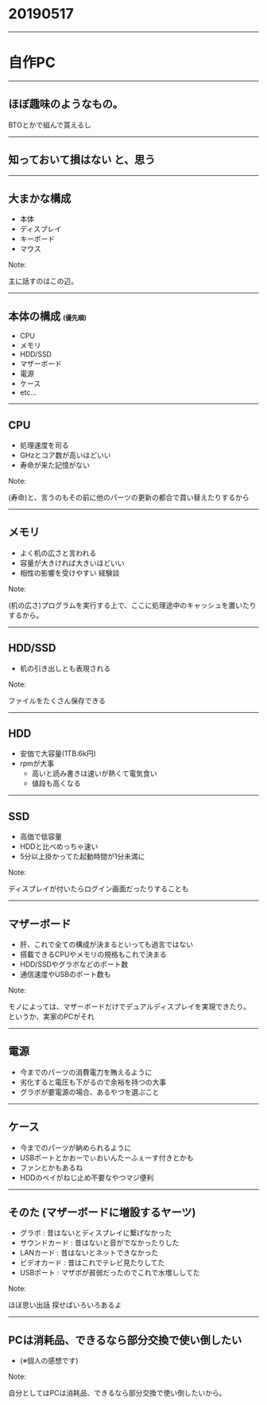 # 20190517

---

# 自作PC

---

## ほぼ趣味のようなもの。

BTOとかで組んで貰えるし <!-- .element class="fragment" -->

---

## 知っておいて損はない <span class="fragment">と、思う</span>

---

## 大まかな構成

- 本体 <!-- .element class="fragment highlight-red grow" -->
- ディスプレイ
- キーボード
- マウス

Note:

主に話すのはこの辺。

---

## 本体の構成 <span style="font-size:0.6em">(優先順)</span>

- CPU
- メモリ
- HDD/SSD
- マザーボード
- 電源
- ケース
- etc...

---

## CPU

- 処理速度を司る
- GHzとコア数が高いほどいい
- 寿命が来た記憶がない

Note:

(寿命)と、言うのもその前に他のパーツの更新の都合で買い替えたりするから

---

## メモリ

- よく机の広さと言われる
- 容量が大きければ大きいほどいい
- 相性の影響を受けやすい <span class="fragment">経験談</span>

Note:

(机の広さ)プログラムを実行する上で、ここに処理途中のキャッシュを置いたりするから。

---

## HDD/SSD

- 机の引き出しとも表現される

Note:

ファイルをたくさん保存できる

---

## HDD

- 安価で大容量(1TB:6k円)
- rpmが大事
  - 高いと読み書きは速いが熱くて電気食い
  - 値段も高くなる

---

## SSD

- 高価で低容量
- HDDと比べめっちゃ速い
- 5分以上掛かってた起動時間が1分未満に

Note:

ディスプレイが付いたらログイン画面だったりすることも

---

## マザーボード

- 肝、これで全ての構成が決まるといっても過言ではない
- 搭載できるCPUやメモリの規格もこれで決まる
- HDD/SSDやグラボなどのポート数
- 通信速度やUSBのポート数も

Note:

モノによっては、マザーボードだけでデュアルディスプレイを実現できたり。
というか、実家のPCがそれ

---

## 電源

- 今までのパーツの消費電力を賄えるように
- 劣化すると電圧も下がるので余裕を持つの大事
- グラボが要電源の場合、あるやつを選ぶこと

---

## ケース

- 今までのパーツが納められるように
- USBポートとかおーでぃおいんたーふぇーす付きとかも
- ファンとかもあるね
- HDDのベイがねじ止め不要なやつマジ便利

---

## そのた (マザーボードに増設するヤーツ)

- グラボ : 昔はないとディスプレイに繋げなかった
- サウンドカード : 昔はないと音がでなかったりした
- LANカード : 昔はないとネットできなかった
- ビデオカード : 昔はこれでテレビ見たりしてた
- USBポート : マザボが貧弱だったのでこれで水増ししてた

Note:

ほぼ思い出話
探せばいろいろあるよ

---

## PCは消耗品、できるなら部分交換で使い倒したい

- (※個人の感想です) <!-- .element class="fragment" -->

Note:

自分としてはPCは消耗品、できるなら部分交換で使い倒したいから。
